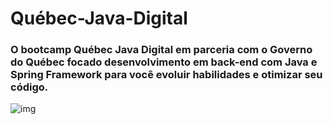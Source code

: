 # Québec-Java-Digital

### O bootcamp Québec Java Digital em parceria com o Governo do Québec focado desenvolvimento em back-end com Java e Spring Framework para você evoluir habilidades e otimizar seu código. 

![img](https://hermes.digitalinnovation.one/tracks/90d89c5e-330e-4316-85af-e6d629677f68.png)